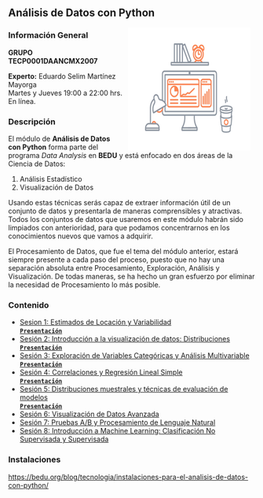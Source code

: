 ## Análisis de Datos con Python

<img src="imagenes/image.gif" align="right" height="250" width="250" hspace="10">

### Información General

**GRUPO TECP0001DAANCMX2007**

**Experto:** Eduardo Selim Martínez Mayorga   
Martes y Jueves 19:00 a 22:00 hrs. En línea.

### Descripción

El módulo de __Análisis de Datos con Python__ forma parte del programa *Data Analysis* en __BEDU__ y está enfocado en dos áreas de la Ciencia de Datos:

1. Análisis Estadístico
2. Visualización de Datos

Usando estas técnicas serás capaz de extraer información útil de un conjunto de datos y presentarla de maneras comprensibles y
atractivas. Todos los conjuntos de datos que usaremos en este módulo habrán sido limpiados con anterioridad, para que podamos concentrarnos en los conocimientos nuevos que vamos a adquirir. 

El Procesamiento de Datos, que fue el tema del módulo anterior, estará siempre presente a cada paso del proceso, puesto que no hay una separación absoluta entre Procesamiento, Exploración, Análisis y Visualización. De todas maneras, se ha hecho un gran esfuerzo por eliminar la necesidad de Procesamiento lo más posible.

### Contenido

- [Sesion 1: Estimados de Locación y Variabilidad](./Sesion-01/Readme.md)   
  [**`Presentación`**](presentaciones/adpp01.pdf)
- [Sesión 2: Introducción a la visualización de datos: Distribuciones](./Sesion-02/Readme.md)   
  [**`Presentación`**](presentaciones/adpp02.pdf)
- [Sesión 3: Exploración de Variables Categóricas y Análisis Multivariable](./Sesion-03/Readme.md)   
  [**`Presentación`**](presentaciones/adpp03.pdf)
- [Sesión 4: Correlaciones y Regresión Lineal Simple](./Sesion-04/Readme.md)   
  [**`Presentación`**](presentaciones/adpp04.pdf)
- [Sesión 5: Distribuciones muestrales y técnicas de evaluación de modelos](./Sesion-05/Readme.md)   
  [**`Presentación`**](presentaciones/adpp05.pdf)
- [Sesión 6: Visualización de Datos Avanzada](./Sesion-06/Readme.md)
- [Sesión 7: Pruebas A/B y Procesamiento de Lenguaje Natural](./Sesion-07/Readme.md)
- [Sesión 8: Introducción a Machine Learning: Clasificación No Supervisada y Supervisada](./Sesion-08/Readme.md)

### Instalaciones

https://bedu.org/blog/tecnologia/instalaciones-para-el-analisis-de-datos-con-python/
